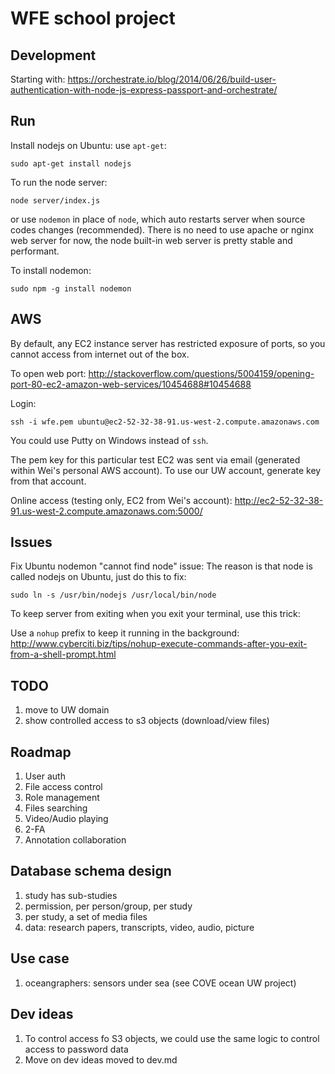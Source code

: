 WFE school project
===

Development
---
Starting with: 
https://orchestrate.io/blog/2014/06/26/build-user-authentication-with-node-js-express-passport-and-orchestrate/

Run
---
Install nodejs on Ubuntu: use `apt-get`:
```
sudo apt-get install nodejs
```
To run the node server:
```
node server/index.js
```
or use `nodemon` in place of `node`, which auto restarts server when source codes changes (recommended).
There is no need to use apache or nginx web server for now, the node built-in web server is pretty stable and performant.

To install nodemon: 
```
sudo npm -g install nodemon
```
AWS
---
By default, any EC2 instance server has restricted exposure of ports, so you cannot access from internet out of the box.

To open web port: 
http://stackoverflow.com/questions/5004159/opening-port-80-ec2-amazon-web-services/10454688#10454688

Login:
```
ssh -i wfe.pem ubuntu@ec2-52-32-38-91.us-west-2.compute.amazonaws.com
```
You could use Putty on Windows instead of `ssh`.


The pem key for this particular test EC2 was sent via email (generated within Wei's personal AWS account). To use our UW account, generate key from that account.

Online access (testing only, EC2 from Wei's account):
http://ec2-52-32-38-91.us-west-2.compute.amazonaws.com:5000/

Issues
---
Fix Ubuntu nodemon "cannot find node" issue: The reason is that node is called nodejs on Ubuntu, just do this to fix:
```
sudo ln -s /usr/bin/nodejs /usr/local/bin/node
```
To keep server from exiting when you exit your terminal, use this trick:

Use a `nohup` prefix to keep it running in the background:
http://www.cyberciti.biz/tips/nohup-execute-commands-after-you-exit-from-a-shell-prompt.html

TODO
---
1. move to UW domain
2. show controlled access to s3 objects (download/view files)

Roadmap
---
1. User auth
2. File access control
3. Role management
4. Files searching
5. Video/Audio playing
6. 2-FA
7. Annotation collaboration

Database schema design
---
1. study has sub-studies
2. permission, per person/group, per study
3. per study, a set of media files
4. data: research papers, transcripts, video, audio, picture

Use case
----
1. oceangraphers: sensors under sea (see COVE ocean UW project)

Dev ideas
---
1. To control access fo S3 objects, we could use the same logic to control access to password data
2. Move on dev ideas moved to dev.md
